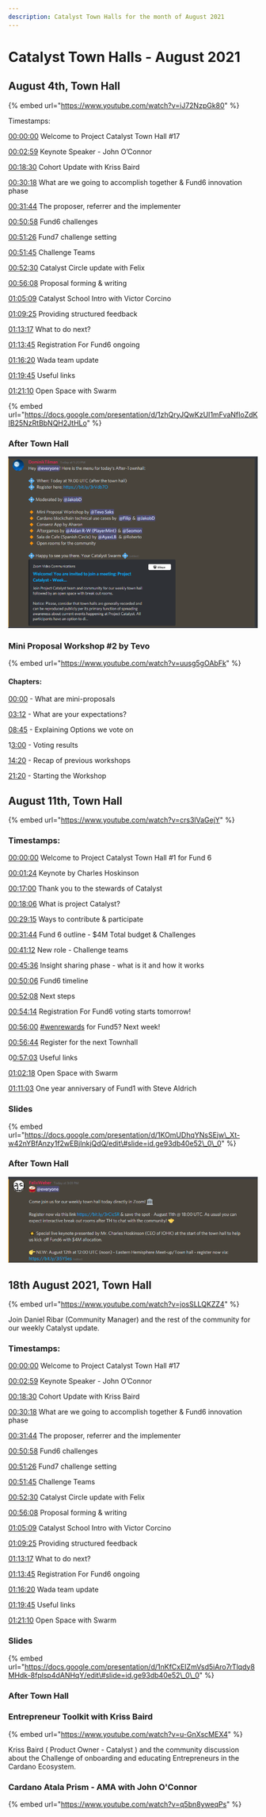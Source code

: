 ```yaml
---
description: Catalyst Town Halls for the month of August 2021
---
```


# Catalyst Town Halls - August 2021

## August 4th, Town Hall

{% embed url="https://www.youtube.com/watch?v=iJ72NzpGk80" %}

  Timestamps:

[00:00:00](https://www.youtube.com/watch?v=josSLLQKZZ4&t=0s) Welcome to Project Catalyst Town Hall \#17

[00:02:59](https://www.youtube.com/watch?v=josSLLQKZZ4&t=179s) Keynote Speaker - John O’Connor

[00:18:30](https://www.youtube.com/watch?v=josSLLQKZZ4&t=1110s) Cohort Update with Kriss Baird

[00:30:18](https://www.youtube.com/watch?v=josSLLQKZZ4&t=1818s) What are we going to accomplish together & Fund6 innovation phase

[00:31:44](https://www.youtube.com/watch?v=josSLLQKZZ4&t=1904s) The proposer, referrer and the implementer

[00:50:58](https://www.youtube.com/watch?v=josSLLQKZZ4&t=3058s) Fund6 challenges

[00:51:26](https://www.youtube.com/watch?v=josSLLQKZZ4&t=3086s) Fund7 challenge setting

[00:51:45](https://www.youtube.com/watch?v=josSLLQKZZ4&t=3105s) Challenge Teams

[00:52:30](https://www.youtube.com/watch?v=josSLLQKZZ4&t=3150s) Catalyst Circle update with Felix

[00:56:08](https://www.youtube.com/watch?v=josSLLQKZZ4&t=3368s) Proposal forming & writing

[01:05:09](https://www.youtube.com/watch?v=josSLLQKZZ4&t=3909s) Catalyst School Intro with Victor Corcino

[01:09:25](https://www.youtube.com/watch?v=josSLLQKZZ4&t=4165s) Providing structured feedback

[01:13:17](https://www.youtube.com/watch?v=josSLLQKZZ4&t=4397s) What to do next?

[01:13:45](https://www.youtube.com/watch?v=josSLLQKZZ4&t=4425s) Registration For Fund6 ongoing

[01:16:20](https://www.youtube.com/watch?v=josSLLQKZZ4&t=4580s) Wada team update

[01:19:45](https://www.youtube.com/watch?v=josSLLQKZZ4&t=4785s) Useful links

[01:21:10](https://www.youtube.com/watch?v=josSLLQKZZ4&t=4870s) Open Space with Swarm

{% embed url="https://docs.google.com/presentation/d/1zhQryJQwKzUI1mFvaNfIoZdKIB25NzRtBbNQH2JtHLo" %}

### After Town Hall

![After Town Hall Discord Announcement](../.gitbook/assets/2021-08-04-1-.png)

### Mini Proposal Workshop \#2 by Tevo

{% embed url="https://www.youtube.com/watch?v=uusg5gOAbFk" %}

####  Chapters:

[00:00](https://www.youtube.com/watch?v=uusg5gOAbFk&t=0s) - What are mini-proposals

[03:12](https://www.youtube.com/watch?v=uusg5gOAbFk&t=192s) - What are your expectations?

[08:45](https://www.youtube.com/watch?v=uusg5gOAbFk&t=525s) - Explaining Options we vote on

1[3:00](https://www.youtube.com/watch?v=uusg5gOAbFk&t=780s) - Voting results

[14:20](https://www.youtube.com/watch?v=uusg5gOAbFk&t=860s) - Recap of previous workshops

 [21:20](https://www.youtube.com/watch?v=uusg5gOAbFk&t=1280s) - Starting the Workshop

## August 11th, Town Hall

{% embed url="https://www.youtube.com/watch?v=crs3lVaGejY" %}

###  Timestamps:

[00:00:00](https://www.youtube.com/watch?v=crs3lVaGejY&t=0s) Welcome to Project Catalyst Town Hall \#1 for Fund 6

[00:01:24](https://www.youtube.com/watch?v=crs3lVaGejY&t=84s) Keynote by Charles Hoskinson

[00:17:00](https://www.youtube.com/watch?v=crs3lVaGejY&t=1020s) Thank you to the stewards of Catalyst

[00:18:06](https://www.youtube.com/watch?v=crs3lVaGejY&t=1086s) What is project Catalyst?

[00:29:15](https://www.youtube.com/watch?v=crs3lVaGejY&t=1755s) Ways to contribute & participate

[00:31:44](https://www.youtube.com/watch?v=crs3lVaGejY&t=1904s) Fund 6 outline - $4M Total budget & Challenges

[00:41:12](https://www.youtube.com/watch?v=crs3lVaGejY&t=2472s) New role - Challenge teams

[00:45:36](https://www.youtube.com/watch?v=crs3lVaGejY&t=2736s) Insight sharing phase - what is it and how it works

[00:50:06](https://www.youtube.com/watch?v=crs3lVaGejY&t=3006s) Fund6 timeline

[00:52:08](https://www.youtube.com/watch?v=crs3lVaGejY&t=3128s) Next steps

[00:54:14](https://www.youtube.com/watch?v=crs3lVaGejY&t=3254s) Registration For Fund6 voting starts tomorrow!

[00:56:00](https://www.youtube.com/watch?v=crs3lVaGejY&t=3360s) [\#wenrewards](https://www.youtube.com/hashtag/wenrewards) for Fund5? Next week!

[00:56:44](https://www.youtube.com/watch?v=crs3lVaGejY&t=3404s) Register for the next Townhall 

0[0:57:03](https://www.youtube.com/watch?v=crs3lVaGejY&t=3423s) Useful links

[01:02:18](https://www.youtube.com/watch?v=crs3lVaGejY&t=3738s) Open Space with Swarm 

[01:11:03](https://www.youtube.com/watch?v=crs3lVaGejY&t=4263s) One year anniversary of Fund1 with Steve Aldrich

### Slides

{% embed url="https://docs.google.com/presentation/d/1KOmUDhqYNsSEjw\_Xt-w42nYBfAnzy1f2wEBjInkjQdQ/edit\#slide=id.ge93db40e52\_0\_0" %}

### After Town Hall

![Come join us for our weekly town hall today directly in Zoom!](../.gitbook/assets/2021-08-11-2-.png)

## 18th August 2021, Town Hall

{% embed url="https://www.youtube.com/watch?v=josSLLQKZZ4" %}

Join Daniel Ribar \(Community Manager\) and the rest of the community for our weekly Catalyst update.

###  Timestamps:

[00:00:00](https://www.youtube.com/watch?v=josSLLQKZZ4&t=0s) Welcome to Project Catalyst Town Hall \#17

[00:02:59](https://www.youtube.com/watch?v=josSLLQKZZ4&t=179s) Keynote Speaker - John O’Connor

[00:18:30](https://www.youtube.com/watch?v=josSLLQKZZ4&t=1110s) Cohort Update with Kriss Baird

[00:30:18](https://www.youtube.com/watch?v=josSLLQKZZ4&t=1818s) What are we going to accomplish together & Fund6 innovation phase

[00:31:44](https://www.youtube.com/watch?v=josSLLQKZZ4&t=1904s) The proposer, referrer and the implementer

[00:50:58](https://www.youtube.com/watch?v=josSLLQKZZ4&t=3058s) Fund6 challenges

[00:51:26](https://www.youtube.com/watch?v=josSLLQKZZ4&t=3086s) Fund7 challenge setting

[00:51:45](https://www.youtube.com/watch?v=josSLLQKZZ4&t=3105s) Challenge Teams

[00:52:30](https://www.youtube.com/watch?v=josSLLQKZZ4&t=3150s) Catalyst Circle update with Felix

[00:56:08](https://www.youtube.com/watch?v=josSLLQKZZ4&t=3368s) Proposal forming & writing

[01:05:09](https://www.youtube.com/watch?v=josSLLQKZZ4&t=3909s) Catalyst School Intro with Victor Corcino

[01:09:25](https://www.youtube.com/watch?v=josSLLQKZZ4&t=4165s) Providing structured feedback

[01:13:17](https://www.youtube.com/watch?v=josSLLQKZZ4&t=4397s) What to do next?

[01:13:45](https://www.youtube.com/watch?v=josSLLQKZZ4&t=4425s) Registration For Fund6 ongoing

[01:16:20](https://www.youtube.com/watch?v=josSLLQKZZ4&t=4580s) Wada team update

[01:19:45](https://www.youtube.com/watch?v=josSLLQKZZ4&t=4785s) Useful links

[01:21:10](https://www.youtube.com/watch?v=josSLLQKZZ4&t=4870s) Open Space with Swarm

### Slides

{% embed url="https://docs.google.com/presentation/d/1nKfCxEIZmVsd5iAro7rTlqdy8MHdk-8fplsp4dANHqY/edit\#slide=id.ge93db40e52\_0\_0" %}

### After Town Hall

### Entrepreneur Toolkit with Kriss Baird

{% embed url="https://www.youtube.com/watch?v=u-GnXscMEX4" %}

Kriss Baird \( Product Owner - Catalyst \) and the community discussion about the Challenge of onboarding and educating Entrepreneurs in the Cardano Ecosystem.

### Cardano Atala Prism - AMA with John O'Connor

{% embed url="https://www.youtube.com/watch?v=q5bn8yweqPs" %}

























